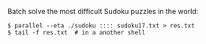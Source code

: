 Batch solve the most difficult Sudoku puzzles in the world:
```shell
$ parallel --eta ./sudoku :::: sudoku17.txt > res.txt
$ tail -f res.txt  # in a another shell
```
